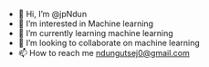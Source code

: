 - 👋 Hi, I’m @jpNdun
- 👀 I’m interested in Machine learning
- 🌱 I’m currently learning machine learning
- 💞️ I’m looking to collaborate on machine learning
- 📫 How to reach me ndungutsej0@gmail.com

<!---
jpNdun/jpNdun is a ✨ special ✨ repository because its `README.md` (this file) appears on your GitHub profile.
You can click the Preview link to take a look at your changes.
--->
